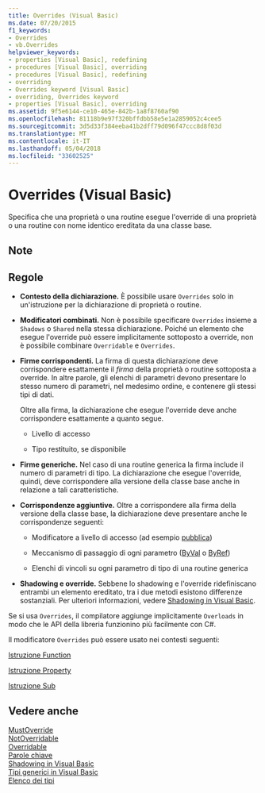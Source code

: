 ```yaml
---
title: Overrides (Visual Basic)
ms.date: 07/20/2015
f1_keywords:
- Overrides
- vb.Overrides
helpviewer_keywords:
- properties [Visual Basic], redefining
- procedures [Visual Basic], overriding
- procedures [Visual Basic], redefining
- overriding
- Overrides keyword [Visual Basic]
- overriding, Overrides keyword
- properties [Visual Basic], overriding
ms.assetid: 9f5e6144-ce10-465e-842b-1a8f8760af90
ms.openlocfilehash: 81118b9e97f320bffdbb58e5e1a2859052c4cee5
ms.sourcegitcommit: 3d5d33f384eeba41b2dff79d096f47ccc8d8f03d
ms.translationtype: MT
ms.contentlocale: it-IT
ms.lasthandoff: 05/04/2018
ms.locfileid: "33602525"
---
```

# <a name="overrides-visual-basic"></a>Overrides (Visual Basic)
Specifica che una proprietà o una routine esegue l'override di una proprietà o una routine con nome identico ereditata da una classe base.  
  
## <a name="remarks"></a>Note  
  
## <a name="rules"></a>Regole  
  
-   **Contesto della dichiarazione.** È possibile usare `Overrides` solo in un'istruzione per la dichiarazione di proprietà o routine.  
  
-   **Modificatori combinati.** Non è possibile specificare `Overrides` insieme a `Shadows` o `Shared` nella stessa dichiarazione. Poiché un elemento che esegue l'override può essere implicitamente sottoposto a override, non è possibile combinare `Overridable` e `Overrides`.  
  
-   **Firme corrispondenti.** La firma di questa dichiarazione deve corrispondere esattamente il *firma* della proprietà o routine sottoposta a override. In altre parole, gli elenchi di parametri devono presentare lo stesso numero di parametri, nel medesimo ordine, e contenere gli stessi tipi di dati.  
  
     Oltre alla firma, la dichiarazione che esegue l'override deve anche corrispondere esattamente a quanto segue.  
  
    -   Livello di accesso  
  
    -   Tipo restituito, se disponibile  
  
-   **Firme generiche.** Nel caso di una routine generica la firma include il numero di parametri di tipo. La dichiarazione che esegue l'override, quindi, deve corrispondere alla versione della classe base anche in relazione a tali caratteristiche.  
  
-   **Corrispondenze aggiuntive.** Oltre a corrispondere alla firma della versione della classe base, la dichiarazione deve presentare anche le corrispondenze seguenti:  
  
    -   Modificatore a livello di accesso (ad esempio [pubblica](../../../visual-basic/language-reference/modifiers/public.md))  
  
    -   Meccanismo di passaggio di ogni parametro ([ByVal](../../../visual-basic/language-reference/modifiers/byval.md) o [ByRef](../../../visual-basic/language-reference/modifiers/byref.md))  
  
    -   Elenchi di vincoli su ogni parametro di tipo di una routine generica  
  
-   **Shadowing e override.** Sebbene lo shadowing e l'override ridefiniscano entrambi un elemento ereditato, tra i due metodi esistono differenze sostanziali. Per ulteriori informazioni, vedere [Shadowing in Visual Basic](../../../visual-basic/programming-guide/language-features/declared-elements/shadowing.md).  
  
 Se si usa `Overrides`, il compilatore aggiunge implicitamente `Overloads` in modo che le API della libreria funzionino più facilmente con C#.  
  
 Il modificatore `Overrides` può essere usato nei contesti seguenti:  
  
 [Istruzione Function](../../../visual-basic/language-reference/statements/function-statement.md)  
  
 [Istruzione Property](../../../visual-basic/language-reference/statements/property-statement.md)  
  
 [Istruzione Sub](../../../visual-basic/language-reference/statements/sub-statement.md)  
  
## <a name="see-also"></a>Vedere anche  
 [MustOverride](../../../visual-basic/language-reference/modifiers/mustoverride.md)  
 [NotOverridable](../../../visual-basic/language-reference/modifiers/notoverridable.md)  
 [Overridable](../../../visual-basic/language-reference/modifiers/overridable.md)  
 [Parole chiave](../../../visual-basic/language-reference/keywords/index.md)  
 [Shadowing in Visual Basic](../../../visual-basic/programming-guide/language-features/declared-elements/shadowing.md)  
 [Tipi generici in Visual Basic](../../../visual-basic/programming-guide/language-features/data-types/generic-types.md)  
 [Elenco dei tipi](../../../visual-basic/language-reference/statements/type-list.md)
